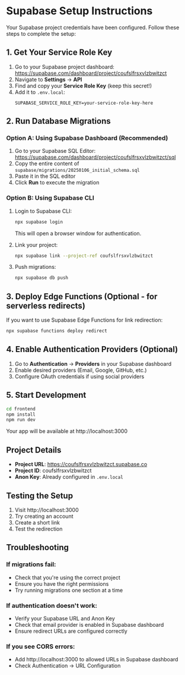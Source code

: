 # Supabase Setup Instructions

Your Supabase project credentials have been configured. Follow these steps to complete the setup:

## 1. Get Your Service Role Key

1. Go to your Supabase project dashboard: https://supabase.com/dashboard/project/coufslfrsxvlzbwitzct
2. Navigate to **Settings** → **API**
3. Find and copy your **Service Role Key** (keep this secret!)
4. Add it to `.env.local`:
   ```
   SUPABASE_SERVICE_ROLE_KEY=your-service-role-key-here
   ```

## 2. Run Database Migrations

### Option A: Using Supabase Dashboard (Recommended)

1. Go to your Supabase SQL Editor: https://supabase.com/dashboard/project/coufslfrsxvlzbwitzct/sql
2. Copy the entire content of `supabase/migrations/20250106_initial_schema.sql`
3. Paste it in the SQL editor
4. Click **Run** to execute the migration

### Option B: Using Supabase CLI

1. Login to Supabase CLI:
   ```bash
   npx supabase login
   ```
   This will open a browser window for authentication.

2. Link your project:
   ```bash
   npx supabase link --project-ref coufslfrsxvlzbwitzct
   ```

3. Push migrations:
   ```bash
   npx supabase db push
   ```

## 3. Deploy Edge Functions (Optional - for serverless redirects)

If you want to use Supabase Edge Functions for link redirection:

```bash
npx supabase functions deploy redirect
```

## 4. Enable Authentication Providers (Optional)

1. Go to **Authentication** → **Providers** in your Supabase dashboard
2. Enable desired providers (Email, Google, GitHub, etc.)
3. Configure OAuth credentials if using social providers

## 5. Start Development

```bash
cd frontend
npm install
npm run dev
```

Your app will be available at http://localhost:3000

## Project Details

- **Project URL**: https://coufslfrsxvlzbwitzct.supabase.co
- **Project ID**: coufslfrsxvlzbwitzct
- **Anon Key**: Already configured in `.env.local`

## Testing the Setup

1. Visit http://localhost:3000
2. Try creating an account
3. Create a short link
4. Test the redirection

## Troubleshooting

### If migrations fail:
- Check that you're using the correct project
- Ensure you have the right permissions
- Try running migrations one section at a time

### If authentication doesn't work:
- Verify your Supabase URL and Anon Key
- Check that email provider is enabled in Supabase dashboard
- Ensure redirect URLs are configured correctly

### If you see CORS errors:
- Add http://localhost:3000 to allowed URLs in Supabase dashboard
- Check Authentication → URL Configuration